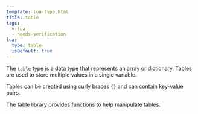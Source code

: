 ```yaml
---
template: lua-type.html
title: table
tags:
  - lua
  - needs-verification
lua:
  type: table
  isDefault: true
---
```


The `table` type is a data type that represents an array or dictionary.
Tables are used to store multiple values in a single variable.

Tables can be created using curly braces `{}` and can contain key-value pairs.

The [table library](libraries/table/index.md) provides functions to help
manipulate tables.
